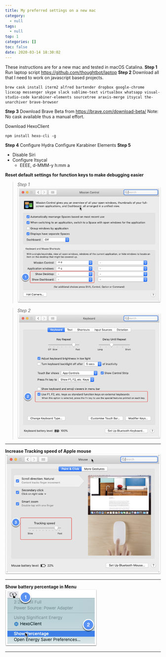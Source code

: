 ```yaml
---
title: My preferred settings on a new mac
category:
  - null
tags:
  - null
top: 1
categories: []
toc: false
date: 2020-03-14 18:30:02
---
```


These instructions are for a new mac and tested in macOS Catalina. 
**Step 1**
Run laptop script
https://github.com/thoughtbot/laptop
**Step 2**
Download all that I need to work on javascript based projects.
```language
brew cask install iterm2 alfred bartender dropbox google-chrome licecap messenger skype slack sublime-text virtualbox whatsapp visual-studio-code karabiner-elements sourcetree araxis-merge itsycal the-unarchiver brave-browser
```
**Step 3**
Download Brave Beta from
https://brave.com/download-beta/
Note: No cask available thus a manual effort.

Download HexoClient

```
npm install hexo-cli -g
```
**Step 4**
Configure Hydra
Configure Karabiner Elements
**Step 5**
- Disable Siri
- Configure Itsycal 
	- EEEE, d-MMM-y h:mm a


**Reset default settings for function keys to make debugging easier**

> *Step 1*
![image.png](/images/2020/03/14/de9b8d30-65df-11ea-b442-29d283043002.png)

> *Step 2*
![image.png](/images/2020/03/14/e7fcacb0-65df-11ea-b442-29d283043002.png)  

---
**Increase Tracking speed of Apple mouse**
![image.png](/images/2020/03/14/f3fcba00-65df-11ea-b442-29d283043002.png)

---
**Show battery percentage in Menu**
![image.png](/images/2020/03/14/40a51e10-65f4-11ea-b442-29d283043002.png)

---